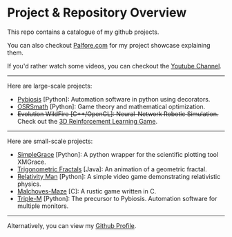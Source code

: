# Project & Repository Overview


This repo contains a catalogue of my github projects. 

You can also checkout [Palfore.com](https://palfore.com/) for my project showcase explaining them.

If you'd rather watch some videos, you can checkout the [Youtube Channel](https://www.youtube.com/channel/UCB_JCZhjR16dXHrSlX7ANtg).

---

Here are large-scale projects:
- [Pybiosis](https://github.com/Palfore/Pybiosis) [Python]: Automation software in python using decorators.
- [OSRSmath](https://github.com/Palfore/OSRSmath) [Python]: Game theory and mathematical optimization.
- <strike>Evolution WildFire [C++/OpenGL]: Neural-Network Robotic Simulation.</strike> Check out the [3D Reinforcement Learning Game](https://palfore.com/products.php).

---

Here are small-scale projects:
- [SimpleGrace](https://github.com/Palfore/SimpleGrace) [Python]: A python wrapper for the scientific plotting tool XMGrace.
- [Trigonometric Fractals](https://github.com/Palfore/Trigonometric-Fractal) [Java]: An animation of a geometric fractal.
- [Relativity Man](https://github.com/Palfore/Relativity-Man) [Python]: A simple video game demonstrating relativistic physics.
- [Malchoves-Maze](https://github.com/Palfore/Malchoves-Maze) [C]: A rustic game written in C.
- [Triple-M](https://github.com/Palfore/Triple-M) [Python]: The precursor to Pybiosis. Automation software for multiple monitors.

---
Alternatively, you can view my [Github Profile](https://github.com/Palfore).

